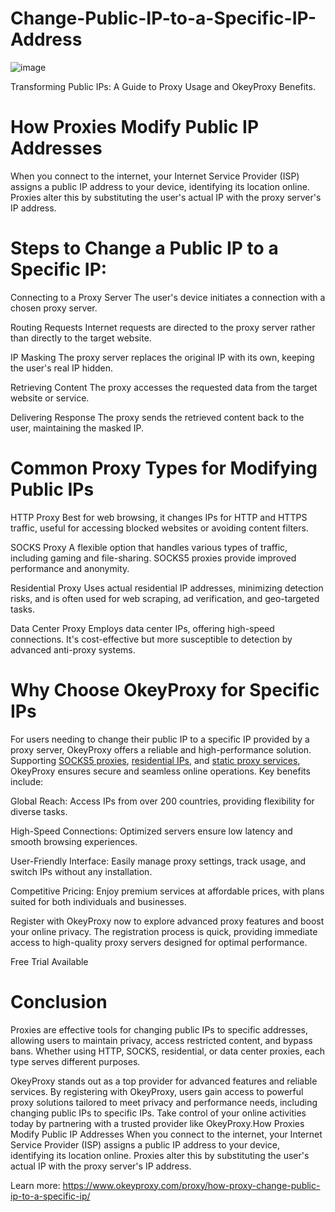# Change-Public-IP-to-a-Specific-IP-Address
![image](https://github.com/user-attachments/assets/c334be1f-27b0-48df-a413-0c72b3797edd)

Transforming Public IPs: A Guide to Proxy Usage and OkeyProxy Benefits.

# How Proxies Modify Public IP Addresses
When you connect to the internet, your Internet Service Provider (ISP) assigns a public IP address to your device, identifying its location online. Proxies alter this by substituting the user's actual IP with the proxy server's IP address.

# Steps to Change a Public IP to a Specific IP:
Connecting to a Proxy Server
The user's device initiates a connection with a chosen proxy server.

Routing Requests
Internet requests are directed to the proxy server rather than directly to the target website.

IP Masking
The proxy server replaces the original IP with its own, keeping the user's real IP hidden.

Retrieving Content
The proxy accesses the requested data from the target website or service.

Delivering Response
The proxy sends the retrieved content back to the user, maintaining the masked IP.

# Common Proxy Types for Modifying Public IPs
HTTP Proxy
Best for web browsing, it changes IPs for HTTP and HTTPS traffic, useful for accessing blocked websites or avoiding content filters.

SOCKS Proxy
A flexible option that handles various types of traffic, including gaming and file-sharing. SOCKS5 proxies provide improved performance and anonymity.

Residential Proxy
Uses actual residential IP addresses, minimizing detection risks, and is often used for web scraping, ad verification, and geo-targeted tasks.

Data Center Proxy
Employs data center IPs, offering high-speed connections. It's cost-effective but more susceptible to detection by advanced anti-proxy systems.

# Why Choose OkeyProxy for Specific IPs
For users needing to change their public IP to a specific IP provided by a proxy server, OkeyProxy offers a reliable and high-performance solution. Supporting [SOCKS5 proxies](https://www.okeyproxy.com/), [residential IPs](https://www.okeyproxy.com/en/residential-proxies), and [static proxy services](https://www.okeyproxy.com/en/static-residential-proxies), OkeyProxy ensures secure and seamless online operations. Key benefits include:

Global Reach:
Access IPs from over 200 countries, providing flexibility for diverse tasks.

High-Speed Connections:
Optimized servers ensure low latency and smooth browsing experiences.

User-Friendly Interface:
Easily manage proxy settings, track usage, and switch IPs without any installation.

Competitive Pricing:
Enjoy premium services at affordable prices, with plans suited for both individuals and businesses.

Register with OkeyProxy now to explore advanced proxy features and boost your online privacy. The registration process is quick, providing immediate access to high-quality proxy servers designed for optimal performance.

Free Trial Available

# Conclusion
Proxies are effective tools for changing public IPs to specific addresses, allowing users to maintain privacy, access restricted content, and bypass bans. Whether using HTTP, SOCKS, residential, or data center proxies, each type serves different purposes.

OkeyProxy stands out as a top provider for advanced features and reliable services. By registering with OkeyProxy, users gain access to powerful proxy solutions tailored to meet privacy and performance needs, including changing public IPs to specific IPs. Take control of your online activities today by partnering with a trusted provider like OkeyProxy.How Proxies Modify Public IP Addresses
When you connect to the internet, your Internet Service Provider (ISP) assigns a public IP address to your device, identifying its location online. Proxies alter this by substituting the user's actual IP with the proxy server's IP address.

Learn more: https://www.okeyproxy.com/proxy/how-proxy-change-public-ip-to-a-specific-ip/
